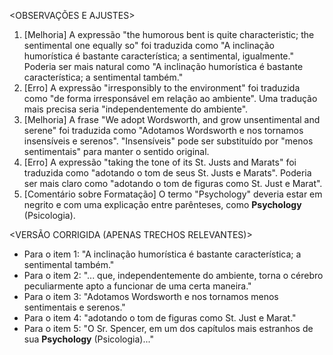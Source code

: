 <OBSERVAÇÕES E AJUSTES>
1. [Melhoria] A expressão "the humorous bent is quite characteristic; the sentimental one equally so" foi traduzida como "A inclinação humorística é bastante característica; a sentimental, igualmente." Poderia ser mais natural como "A inclinação humorística é bastante característica; a sentimental também."
2. [Erro] A expressão "irresponsibly to the environment" foi traduzida como "de forma irresponsável em relação ao ambiente". Uma tradução mais precisa seria "independentemente do ambiente".
3. [Melhoria] A frase "We adopt Wordsworth, and grow unsentimental and serene" foi traduzida como "Adotamos Wordsworth e nos tornamos insensíveis e serenos". "Insensíveis" pode ser substituído por "menos sentimentais" para manter o sentido original.
4. [Erro] A expressão "taking the tone of its St. Justs and Marats" foi traduzida como "adotando o tom de seus St. Justs e Marats". Poderia ser mais claro como "adotando o tom de figuras como St. Just e Marat".
5. [Comentário sobre Formatação] O termo "Psychology" deveria estar em negrito e com uma explicação entre parênteses, como **Psychology** (Psicologia).

<VERSÃO CORRIGIDA (APENAS TRECHOS RELEVANTES)>
- Para o item 1: "A inclinação humorística é bastante característica; a sentimental também."
- Para o item 2: "... que, independentemente do ambiente, torna o cérebro peculiarmente apto a funcionar de uma certa maneira."
- Para o item 3: "Adotamos Wordsworth e nos tornamos menos sentimentais e serenos."
- Para o item 4: "adotando o tom de figuras como St. Just e Marat."
- Para o item 5: "O Sr. Spencer, em um dos capítulos mais estranhos de sua **Psychology** (Psicologia)..."